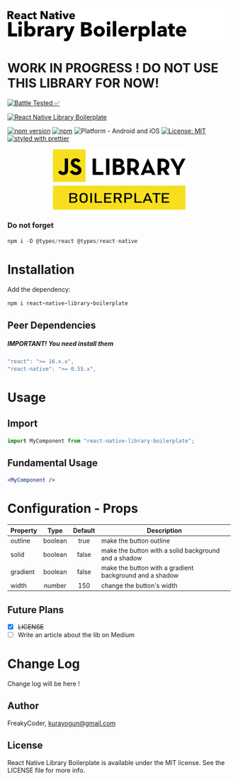 <img alt="React Native Library Boilerplate" src="assets/logo.png" width="1050"/>

# WORK IN PROGRESS ! DO NOT USE THIS LIBRARY FOR NOW!

[![Battle Tested ✅](https://img.shields.io/badge/-Battle--Tested%20%E2%9C%85-03666e?style=for-the-badge)](https://github.com/WrathChaos/react-native-library-boilerplate)

[![React Native Library Boilerplate](https://img.shields.io/badge/-React%20Native%20Library%20Boilerplate-lightgrey?style=for-the-badge)](https://github.com/WrathChaos/react-native-library-boilerplate)

[![npm version](https://img.shields.io/npm/v/react-native-library-boilerplate.svg?style=for-the-badge)](https://www.npmjs.com/package/react-native-library-boilerplate)
[![npm](https://img.shields.io/npm/dt/react-native-library-boilerplate.svg?style=for-the-badge)](https://www.npmjs.com/package/react-native-library-boilerplate)
![Platform - Android and iOS](https://img.shields.io/badge/platform-Android%20%7C%20iOS-blue.svg?style=for-the-badge)
[![License: MIT](https://img.shields.io/badge/License-MIT-green.svg?style=for-the-badge)](https://opensource.org/licenses/MIT)
[![styled with prettier](https://img.shields.io/badge/styled_with-prettier-ff69b4.svg?style=for-the-badge)](https://github.com/prettier/prettier)

<p align="center">
  <img alt="React Native Library Boilerplate"
        src="assets/Screenshots/JSLibraryBoilerplate.png" />
</p>

### Do not forget

```js
npm i -D @types/react @types/react-native
```

# Installation

Add the dependency:

```ruby
npm i react-native-library-boilerplate
```

## Peer Dependencies

<h5><i>IMPORTANT! You need install them</i></h5>

```js
"react": ">= 16.x.x",
"react-native": ">= 0.55.x",
```

# Usage

## Import

```jsx
import MyComponent from "react-native-library-boilerplate";
```

## Fundamental Usage

```jsx
<MyComponent />
```

# Configuration - Props

| Property |  Type   | Default | Description                                             |
| -------- | :-----: | :-----: | ------------------------------------------------------- |
| outline  | boolean |  true   | make the button outline                                 |
| solid    | boolean |  false  | make the button with a solid background and a shadow    |
| gradient | boolean |  false  | make the button with a gradient background and a shadow |
| width    | number  |   150   | change the button's width                               |

## Future Plans

- [x] ~~LICENSE~~
- [ ] Write an article about the lib on Medium

# Change Log

Change log will be here !

## Author

FreakyCoder, kurayogun@gmail.com

## License

React Native Library Boilerplate is available under the MIT license. See the LICENSE file for more info.
